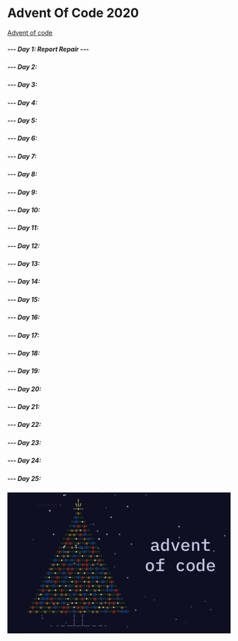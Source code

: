 # Advent Of Code 2020

[Advent of code](https://adventofcode.com/)

##### --- Day 1: Report Repair ---
##### --- Day 2: 
##### --- Day 3: 
##### --- Day 4: 
##### --- Day 5: 
##### --- Day 6: 
##### --- Day 7: 
##### --- Day 8: 
##### --- Day 9: 
##### --- Day 10:
##### --- Day 11:
##### --- Day 12:
##### --- Day 13:
##### --- Day 14:
##### --- Day 15:
##### --- Day 16:
##### --- Day 17:
##### --- Day 18:
##### --- Day 19:
##### --- Day 20:
##### --- Day 21:
##### --- Day 22:
##### --- Day 23:
##### --- Day 24:
##### --- Day 25:

![alt text](AdventOfCode.png)
